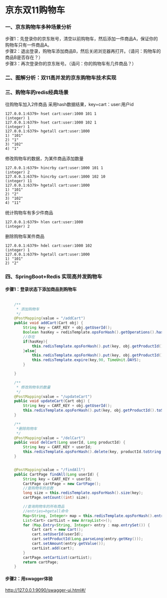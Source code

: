 
# 京东双11购物车

### 一、京东购物车多种场景分析
步骤1：先登录你的京东账号，清空以前购物车，然后添加一件商品A，保证你的购物车只有一件商品A。  
步骤2：退出登录，购物车添加商品B，然后关闭浏览器再打开。（请问：购物车的商品B是否存在？）  
步骤3：再次登录你的京东账号。（请问：你的购物车有几件商品？）  

### 二、图解分析：双11高并发的京东购物车技术实现


### 三、购物车的redis经典场景
往购物车加入2件商品
采用hash数据结果，key=cart：user:用户id
``` 
127.0.0.1:6379> hset cart:user:1000 101 1
(integer) 1
127.0.0.1:6379> hset cart:user:1000 102 1
(integer) 1
127.0.0.1:6379> hgetall cart:user:1000
1) "101"
2) "1"
3) "102"
4) "1"
```
修改购物车的数据，为某件商品添加数量
``` 
127.0.0.1:6379> hincrby cart:user:1000 101 1
(integer) 2
127.0.0.1:6379> hincrby cart:user:1000 102 10
(integer) 11
127.0.0.1:6379> hgetall cart:user:1000
1) "101"
2) "2"
3) "102"
4) "11"
```
统计购物车有多少件商品
``` 
127.0.0.1:6379> hlen cart:user:1000
(integer) 2
```

删除购物车某件商品
``` 
127.0.0.1:6379> hdel cart:user:1000 102
(integer) 1
127.0.0.1:6379> hgetall cart:user:1000
1) "101"
2) "2"
```


### 四、SpringBoot+Redis 实现高并发购物车
#### 步骤1：登录状态下添加商品到购物车
``` java

    /**
     * 添加购物车
     */
    @PostMapping(value = "/addCart")
    public void addCart(Cart obj) {
        String key = CART_KEY + obj.getUserId();
        Boolean hasKey = redisTemplate.opsForHash().getOperations().hasKey(key);
        //存在
        if(hasKey){
            this.redisTemplate.opsForHash().put(key, obj.getProductId().toString(), obj.getAmount());
        }else{
            this.redisTemplate.opsForHash().put(key, obj.getProductId().toString(), obj.getAmount());
            this.redisTemplate.expire(key,90, TimeUnit.DAYS);
        }

    }

    /**
     * 修改购物车的数量
     */
    @PostMapping(value = "/updateCart")
    public void updateCart(Cart obj) {
        String key = CART_KEY + obj.getUserId();
        this.redisTemplate.opsForHash().put(key, obj.getProductId().toString(), obj.getAmount());
    }

    /**
     *删除购物车
     */
    @PostMapping(value = "/delCart")
    public void delCart(Long userId, Long productId) {
        String key = CART_KEY + userId;
        this.redisTemplate.opsForHash().delete(key, productId.toString());
    }


    @PostMapping(value = "/findAll")
    public CartPage findAll(Long userId) {
        String key = CART_KEY + userId;
        CartPage cartPage = new CartPage();
        //查购物车的总数
        long size = this.redisTemplate.opsForHash().size(key);
        cartPage.setCount((int) size);

        //查询购物车的所有商品
        //entries=hgetall命令
        Map<String, Integer> map = this.redisTemplate.opsForHash().entries(key);
        List<Cart> cartList = new ArrayList<>();
        for (Map.Entry<String, Integer> entry : map.entrySet()) {
            Cart cart = new Cart();
            cart.setUserId(userId);
            cart.setProductId(Long.parseLong(entry.getKey()));
            cart.setAmount(entry.getValue());
            cartList.add(cart);
        }
        cartPage.setCartList(cartList);
        return cartPage;
    }
```
#### 步骤2：用swagger体验
http://127.0.0.1:9090/swagger-ui.html#/
